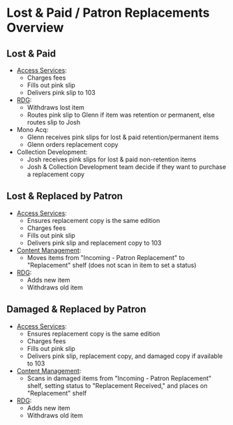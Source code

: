 # Lost & Paid / Patron Replacements Overview

## Lost & Paid

* [Access Services](../../partners/access-services/replacements-lost-paid.md):
  * Charges fees
  * Fills out pink slip
  * Delivers pink slip to 103
* [RDG](../../content-management-processes/resource-description/lost-damaged-replaced-items-rdg.md):
  * Withdraws lost item
  * Routes pink slip to Glenn if item was retention or permanent, else routes slip to Josh
* Mono Acq:
  * Glenn receives pink slips for lost & paid retention/permanent items
  * Glenn orders replacement copy
* Collection Development:
  * Josh receives pink slips for lost & paid non-retention items
  * Josh & Collection Development team decide if they want to purchase a replacement copy

## Lost & Replaced by Patron

* [Access Services](../../partners/access-services/replacements-lost-paid.md):
  * Ensures replacement copy is the same edition
  * Charges fees
  * Fills out pink slip
  * Delivers pink slip and replacement copy to 103
* [Content Management](../../content-management-processes/resource-description/lost-damaged-replaced-items-rdg.md):
  * Moves items from "Incoming - Patron Replacement" to "Replacement" shelf (does not scan in item to set a status)
* [RDG](../../content-management-processes/resource-description/lost-damaged-replaced-items-rdg.md):
  * Adds new item
  * Withdraws old item

## Damaged & Replaced by Patron

* [Access Services](../../partners/access-services/replacements-lost-paid.md):
  * Ensures replacement copy is the same edition
  * Charges fees
  * Fills out pink slip
  * Delivers pink slip, replacement copy, and damaged copy if available to 103
* [Content Management](../../content-management-processes/resource-description/lost-damaged-replaced-items-rdg.md):
  * Scans in damaged items from "Incoming - Patron Replacement" shelf, setting status to "Replacement Received," and places on "Replacement" shelf
* [RDG](../../content-management-processes/resource-description/lost-damaged-replaced-items-rdg.md):
  * Adds new item
  * Withdraws old item

